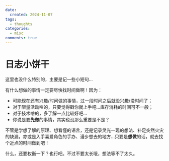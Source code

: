 ```yaml
---
date:
  created: 2024-11-07
tags:
  - thoughts
categories:
  - misc
comments: true
---
```


# 日志小饼干

这里也没什么特别的，主要是记一些小短句...

有什么想做的事情一定要尽快找时间做啊！因为：

- 可能现在还有兴趣/时间做的事情，过一段时间之后就没兴趣/没时间了；
- 对于限量活动啥的，只要觉得戳你就上手吧...库存消耗的时间可不一般；
- 对于技术啥的，多了解一点比较好吧...
- 你说是要**先做**的事情，其实也没那么重要是不是？

不管是学想了解的原理、想看懂的语言，还是记录灵光一现的想法、补足突然火灾的缺漏，亦或是入手喜爱角色的手办、漫步想去的地方...只要是**想做**的话，就去找个近点的时间做到吧！

什么，还要权衡一下？也行吧。不过不要太长哦，想法等不了太久。
